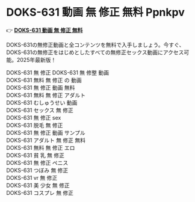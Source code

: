 # DOKS-631 動画 無 修正 無料 Ppnkpv

👉 [**DOKS-631 動画 無 修正 無料**](https://javleaks.cc?utm_medium=jp)

DOKS-631の無修正動画と全コンテンツを無料で入手しましょう。今すぐ、DOKS-631の無修正をはじめとしたすべての無修正セックス動画にアクセス可能。2025年最新版！

DOKS-631 無 修正
DOKS-631 無 修整 動画<br>
DOKS-631 無料 無 修正 の 動画<br>
DOKS-631 無 修正 動画 無料<br>
DOKS-631 無料 無 修正 アダルト<br>
DOKS-631 むしゅうせい 動画<br>
DOKS-631 セックス 無 修正<br>
DOKS-631 無 修正 sex<br>
DOKS-631 脱毛 無 修正<br>
DOKS-631 無 修正 動画 サンプル<br>
DOKS-631 アダルト 無 修正 無料<br>
DOKS-631 無料 無 修正 エロ<br>
DOKS-631 貧 乳 無 修正<br>
DOKS-631 無 修正 ペニス<br>
DOKS-631 つぼみ 無 修正<br>
DOKS-631 vr 無 修正<br>
DOKS-631 美 少女 無 修正<br>
DOKS-631 コスプレ 無 修正<br>
